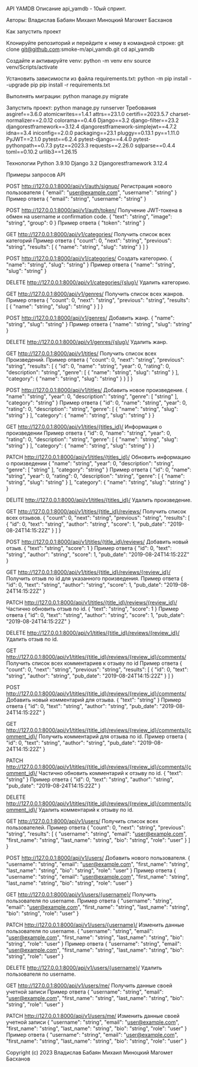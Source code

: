 API YAMDB
Описание
api_yamdb - 10ый спринт.

Авторы:
Владислав Бабаян
Михаил Миноцкий
Магомет Басханов

Как запустить проект

Клонируйте репозиторий и перейдите к нему в командной строке:
git clone git@github.com:smoke-m/api_yamdb.git
cd api_yamdb

Создайте и активируйте venv:
python -m venv env
source venv/Scripts/activate

Установить зависимости из файла requirements.txt:
python -m pip install --upgrade pip
pip install -r requirements.txt

Выполнять миграции:
python manage.py migrate

Запустить проект:
python manage.py runserver
Требования
asgiref==3.6.0
atomicwrites==1.4.1
attrs==23.1.0
certifi==2023.5.7
charset-normalizer==2.0.12
colorama==0.4.6
Django==3.2
django-filter==23.2
djangorestframework==3.12.4
djangorestframework-simplejwt==4.7.2
idna==3.4
iniconfig==2.0.0
packaging==23.1
pluggy==0.13.1
py==1.11.0
PyJWT==2.1.0
pytest==6.2.4
pytest-django==4.4.0
pytest-pythonpath==0.7.3
pytz==2023.3
requests==2.26.0
sqlparse==0.4.4
toml==0.10.2
urllib3==1.26.15

Технологии
Python 3.9.10
Django 3.2
Djangorestframework 3.12.4

Примеры запросов API

POST http://127.0.0.1:8000/api/v1/auth/signup/
Регистрация нового пользователя
{
    "email": "user@example.com",
    "username": "string"
}
Пример ответа
{
    "email": "string",
    "username": "string"
}

POST http://127.0.0.1:8000/api/v1/auth/token/
Получение JWT-токена в обмен на username и confirmation code.
{
    "text": "string",
    "image": "string",
    "group": 0
}
Пример ответа
{
    "token": "string"
}

GET http://127.0.0.1:8000/api/v1/categories/
Получить список всех категорий
Пример ответа
{
    "count": 0,
    "next": "string",
    "previous": "string",
    "results": [
        {
            "name": "string",
            "slug": "string"
        }
    ]
}

POST http://127.0.0.1:8000/api/v1/categories/
Создать категорию.
{
    "name": "string",
    "slug": "string"
}
Пример ответа
{
    "name": "string",
    "slug": "string"
}

DELETE http://127.0.0.1:8000/api/v1/categories/{slug}/
Удалить категорию.

GET http://127.0.0.1:8000/api/v1/genres/
Получить список всех жанров.
Пример ответа
{
    "count": 0,
    "next": "string",
    "previous": "string",
    "results": [
        {
            "name": "string",
            "slug": "string"
        }
    ]
}

POST http://127.0.0.1:8000/api/v1/genres/
Добавить жанр.
{
    "name": "string",
    "slug": "string"
}
Пример ответа
{
    "name": "string",
    "slug": "string"
}

DELETE http://127.0.0.1:8000/api/v1/genres/{slug}/
Удалить жанр.

GET http://127.0.0.1:8000/api/v1/titles/
Получить список всех Произведений.
Пример ответа
{
    "count": 0,
    "next": "string",
    "previous": "string",
    "results": [
        {
            "id": 0,
            "name": "string",
            "year": 0,
            "rating": 0,
            "description": "string",
            "genre": [
                {
                    "name": "string",
                    "slug": "string"
                }
            ],
            "category": {
                "name": "string",
                "slug": "string"
            }
        }
    ]
}

POST http://127.0.0.1:8000/api/v1/titles/
Добавить новое произведение.
{
    "name": "string",
    "year": 0,
    "description": "string",
    "genre": [
        "string"
    ],
    "category": "string"
}
Пример ответа
{
    "id": 0,
    "name": "string",
    "year": 0,
    "rating": 0,
    "description": "string",
    "genre": [
        {
            "name": "string",
            "slug": "string"
        }
    ],
    "category": {
        "name": "string",
        "slug": "string"
    }
}

GET http://127.0.0.1:8000/api/v1/titles/{titles_id}/
Информация о произведении
Пример ответа
{
    "id": 0,
    "name": "string",
    "year": 0,
    "rating": 0,
    "description": "string",
    "genre": [
        {
            "name": "string",
            "slug": "string"
        }
    ],
    "category": {
        "name": "string",
        "slug": "string"
    }
}

PATCH http://127.0.0.1:8000/api/v1/titles/{titles_id}/
Обновить информацию о произведении
{
    "name": "string",
    "year": 0,
    "description": "string",
    "genre": [
        "string"
    ],
    "category": "string"
}
Пример ответа
{
    "id": 0,
    "name": "string",
    "year": 0,
    "rating": 0,
    "description": "string",
    "genre": [
        {
            "name": "string",
            "slug": "string"
        }
    ],
    "category": {
        "name": "string",
        "slug": "string"
    }
}

DELITE http://127.0.0.1:8000/api/v1/titles/{titles_id}/
Удалить произведение.

GET http://127.0.0.1:8000/api/v1/titles/{title_id}/reviews/
Получить список всех отзывов.
{
    "count": 0,
    "next": "string",
    "previous": "string",
    "results": [
        {
            "id": 0,
            "text": "string",
            "author": "string",
            "score": 1,
            "pub_date": "2019-08-24T14:15:22Z"
        }
    ]
}

POST http://127.0.0.1:8000/api/v1/titles/{title_id}/reviews/
Добавить новый отзыв.
{
    "text": "string",
    "score": 1
}
Пример ответа
{
    "id": 0,
    "text": "string",
    "author": "string",
    "score": 1,
    "pub_date": "2019-08-24T14:15:22Z"
}

GET http://127.0.0.1:8000/api/v1/titles/{title_id}/reviews/{review_id}/
Получить отзыв по id для указанного произведения.
Пример ответа
{
    "id": 0,
    "text": "string",
    "author": "string",
    "score": 1,
    "pub_date": "2019-08-24T14:15:22Z"
}

PATCH http://127.0.0.1:8000/api/v1/titles/{title_id}/reviews/{review_id}/
Частично обновить отзыв по id.
{
    "text": "string",
    "score": 1
}
Пример ответа
{
    "id": 0,
    "text": "string",
    "author": "string",
    "score": 1,
    "pub_date": "2019-08-24T14:15:22Z"
}

DELETE http://127.0.0.1:8000/api/v1/titles/{title_id}/reviews/{review_id}/
Удалить отзыв по id.

GET http://127.0.0.1:8000/api/v1/titles/{title_id}/reviews/{review_id}/comments/
Получить список всех комментариев к отзыву по id
Пример ответа
{
    "count": 0,
    "next": "string",
    "previous": "string",
    "results": [
        {
            "id": 0,
            "text": "string",
            "author": "string",
            "pub_date": "2019-08-24T14:15:22Z"
        }
    ]
}

POST http://127.0.0.1:8000/api/v1/titles/{title_id}/reviews/{review_id}/comments/
Добавить новый комментарий для отзыва.
{
    "text": "string"
}
Пример ответа
{
    "id": 0,
    "text": "string",
    "author": "string",
    "pub_date": "2019-08-24T14:15:22Z"
}

GET http://127.0.0.1:8000/api/v1/titles/{title_id}/reviews/{review_id}/comments/{comment_id}/
Получить комментарий для отзыва по id.
Пример ответа
{
    "id": 0,
    "text": "string",
    "author": "string",
    "pub_date": "2019-08-24T14:15:22Z"
}

PATCH http://127.0.0.1:8000/api/v1/titles/{title_id}/reviews/{review_id}/comments/{comment_id}/
Частично обновить комментарий к отзыву по id.
{
    "text": "string"
}
Пример ответа
{
    "id": 0,
    "text": "string",
    "author": "string",
    "pub_date": "2019-08-24T14:15:22Z"
}

DELETE http://127.0.0.1:8000/api/v1/titles/{title_id}/reviews/{review_id}/comments/{comment_id}/
Удалить комментарий к отзыву по id.

GET http://127.0.0.1:8000/api/v1/users/
Получить список всех пользователей.
Пример ответа
{
    "count": 0,
    "next": "string",
    "previous": "string",
    "results": [
        {
            "username": "string",
            "email": "user@example.com",
            "first_name": "string",
            "last_name": "string",
            "bio": "string",
            "role": "user"
        }
    ]
}

POST http://127.0.0.1:8000/api/v1/users/
Добавить нового пользователя.
{
    "username": "string",
    "email": "user@example.com",
    "first_name": "string",
    "last_name": "string",
    "bio": "string",
    "role": "user"
}
Пример ответа
{
    "username": "string",
    "email": "user@example.com",
    "first_name": "string",
    "last_name": "string",
    "bio": "string",
    "role": "user"
}

GET http://127.0.0.1:8000/api/v1/users/{username}/
Получить пользователя по username.
Пример ответа
{
    "username": "string",
    "email": "user@example.com",
    "first_name": "string",
    "last_name": "string",
    "bio": "string",
    "role": "user"
}

PATCH http://127.0.0.1:8000/api/v1/users/{username}/
Изменить данные пользователя по username.
{
    "username": "string",
    "email": "user@example.com",
    "first_name": "string",
    "last_name": "string",
    "bio": "string",
    "role": "user"
}
Пример ответа
{
    "username": "string",
    "email": "user@example.com",
    "first_name": "string",
    "last_name": "string",
    "bio": "string",
    "role": "user"
}

DELETE http://127.0.0.1:8000/api/v1/users/{username}/
Удалить пользователя по username.

GET http://127.0.0.1:8000/api/v1/users/me/
Получить данные своей учетной записи
Пример ответа
{
    "username": "string",
    "email": "user@example.com",
    "first_name": "string",
    "last_name": "string",
    "bio": "string",
    "role": "user"
}

PATCH http://127.0.0.1:8000/api/v1/users/me/
Изменить данные своей учетной записи
{
    "username": "string",
    "email": "user@example.com",
    "first_name": "string",
    "last_name": "string",
    "bio": "string",
    "role": "user"
}
Пример ответа
{
    "username": "string",
    "email": "user@example.com",
    "first_name": "string",
    "last_name": "string",
    "bio": "string",
    "role": "user"
}

Copyright (c) 2023 
Владислав Бабаян
Михаил Миноцкий
Магомет Басханов